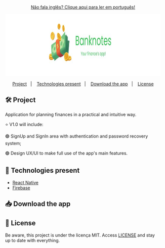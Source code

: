 <p align="center">
  <a href="https://github.com/laysaalves/banknotes-app/blob/main/README-PTBR.md">Não fala inglês? Clique aqui para ler em português!</a>
  </p>

  <div align="center">
   <img src=".github/project-logo.jpg" width="961" height="200">
</div> 

<p align="center">  
  <a href="#-project">Project</a>&nbsp;&nbsp;&nbsp;|&nbsp;&nbsp;&nbsp;
  <a href="#-technologies-present">Technologies present</a>&nbsp;&nbsp;&nbsp;|&nbsp;&nbsp;&nbsp;
  <a href="#-download-the-app">Download the app</a>&nbsp;&nbsp;&nbsp;|&nbsp;&nbsp;&nbsp;
  <a href="#-license">License</a>
</p>

## 🛠️ Project

<p>Application for planning finances in a practical and intuitive way.</p>
<p>⭐ V1.0 will include:<p>
<p align="left">🟢 SignUp and SignIn area with authentication and password recovery system;</p>
<p align="left">🟢 Design UX/UI to make full use of the app's main features.</p>

## 🚀 Technologies present

- [React Native](https://reactnative.dev/)
- [Firebase](https://firebase.google.com/)

## 📥 Download the app



## 🔐 License

Be aware, this project is under the licença MIT. Access [LICENSE](LICENSE) and stay up to date with everything.

